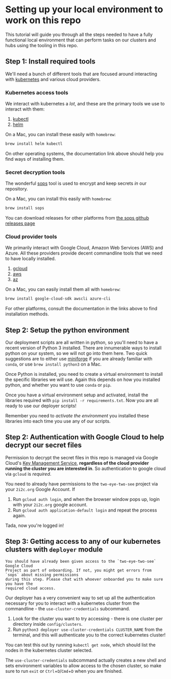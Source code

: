 # Setting up your local environment to work on this repo

This tutorial will guide you through all the steps needed to have a fully
functional local environment that can perform tasks on our clusters and hubs
using the tooling in this repo.

## Step 1: Install required tools

We'll need a bunch of different tools that are focused around interacting
with [kubernetes](https://kubernetes.io) and various cloud providers.

### Kubernetes access tools

We interact with kubernetes a *lot*, and these are the primary tools we use
to interact with them:

1. [kubectl](https://kubernetes.io/docs/tasks/tools/install-kubectl/)
2. [helm](https://helm.sh/)

On a Mac, you can install these easily with `homebrew`:

```bash
brew install helm kubectl
```

On other operating systems, the documentation link above should help you find
ways of installing them.

### Secret decryption tools

The wonderful [sops](https://github.com/mozilla/sops/) tool is used to encrypt and
keep secrets *in* our repository.

On a Mac, you can install this easily with `homebrew`:

```bash
brew install sops
```

You can download releases for other platforms from [the sops github releases page](https://github.com/mozilla/sops/releases)

### Cloud provider tools

We primarily interact with Google Cloud, Amazon Web Services (AWS) and Azure.
All these providers provide decent commandline tools that we need to have locally
installed.

1. [gcloud](https://cloud.google.com/sdk)
2. [aws](https://docs.aws.amazon.com/cli/latest/userguide/getting-started-install.html)
3. [az](https://docs.microsoft.com/en-us/cli/azure/install-azure-cli)

On a Mac, you can easily install them all with `homebrew`:

```bash
brew install google-cloud-sdk awscli azure-cli
```

For other platforms, consult the documentation in the links above to find
installation methods.

## Step 2: Setup the python environment

Our deployment scripts are all written in python, so you'll need to have a recent
version of Python 3 installed. There are innumerable ways to install python on your
system, so we will not go into them here. Two quick suggestions are to either use
[miniforge](https://github.com/conda-forge/miniforge) if you are already familiar with
`conda`, or use `brew install python3` on a Mac.

Once Python is installed, you need to create a virtual environment to install the specific
libraries we will use. Again this depends on how you installed python, and whether you
want to use `conda` or `pip`.

Once you have a virtual environment setup and activated, install the libraries
required with `pip install -r requirements.txt`. Now you are all ready to use our deployer
scripts!

Remember you need to *activate the environment* you installed these libraries into each
time you use any of our scripts.

## Step 2: Authentication with Google Cloud to help decrypt our secret files

Permission to decrypt the secret files in this repo is managed via
Google Cloud's [Key Management Service](https://cloud.google.com/security-key-management),
**regardless of the cloud provider running the cluster you are interested in**.
So authentication to google cloud via `gcloud` is *required*.

You need to already have permissions to the `two-eye-two-see` project via
your `2i2c.org` Google Account. If

1. Run `gcloud auth login`, and when the browser window pops up, login with
   your `2i2c.org` google account.
2. Run `gcloud auth application-default login` and repeat the process again.

Tada, now you're logged in!

## Step 3: Getting access to any of our kubernetes clusters with `deployer` module

```{note}
You should have already been given access to the `two-eye-two-see` Google Cloud
Project as part of onboarding. If not, you might get errors from `sops` about missing permissions
during this step. Please chat with whoever onboarded you to make sure you have the
required cloud access.
```

Our deployer has a very convenient way to set up all the authentication necessary
for you to interact with a kubernetes cluster from the commandline - the `use-cluster-credentials`
subcommand.

1. Look for the cluster you want to try accessing - there is one cluster per directory inside
   `config/clusters`.
2. Run `python3 deployer use-cluster-credentials CLUSTER_NAME` from the terminal, and this will authenticate you
   to the correct kubernetes cluster!

You can test this out by running `kubectl get node`, which should list the nodes in the
kubernetes cluster selected.

The `use-cluster-credentials` subcommand actually creates a new shell and sets environment variables to allow access to the chosen cluster, so make sure to run `exit` or `Ctrl`+`D`/`Cmd`+`D` when you are finished.

